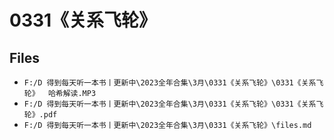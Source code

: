 # 0331《关系飞轮》

## Files

- `F:/D 得到每天听一本书丨更新中\2023全年合集\3月\0331《关系飞轮》\0331《关系飞轮》  哈希解读.MP3`
- `F:/D 得到每天听一本书丨更新中\2023全年合集\3月\0331《关系飞轮》\0331《关系飞轮》.pdf`
- `F:/D 得到每天听一本书丨更新中\2023全年合集\3月\0331《关系飞轮》\files.md`
